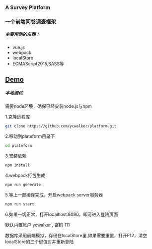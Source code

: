 ### A Survey Platform
### 一个前端问卷调查框架

##### 主要用到的东西：
* vue.js
* webpack
* localStore
* ECMAScript2015,SASS等

## [Demo](http://115.28.90.175:8090/)

##### 本地测试
需要node环境，确保已经安装node.js与npm

1.克隆远程库
``` bash
git clone https://github.com/ycwalker/platform.git
```
2.移动到plateform目录下 

``` bash
cd plateform
```

3.安装依赖
``` bash
npm install
```

4.webpack打包生成
``` bash
npm run generate
```

5.等上一部编译完成，开启webpack server服务器
``` bash
npm run start
```
6.如果一切正常，打开localhost:8080，即可进入登陆页面

默认内置账户 ycwalker , 密码 111

数据库采用前端模拟，存储在localStore里,如果需要重置，打开F12，清空localStore的三个键值对并重新登陆


